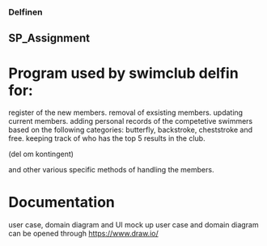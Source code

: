### Delfinen
## SP_Assignment

# Program used by swimclub delfin for:
register of the new members. 
removal of exsisting members.
updating current members.
adding personal records of the competetive swimmers based on the following categories: butterfly, backstroke, cheststroke and free.
keeping track of who has the top 5 results in the club.

(del om kontingent)

and other various specific methods of handling the members.


# Documentation 
user case, domain diagram and UI mock up
user case and domain diagram can be opened through https://www.draw.io/



